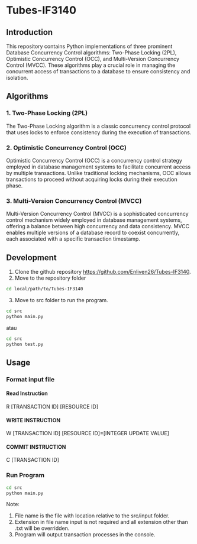 # Tubes-IF3140
## Introduction
This repository contains Python implementations of three prominent Database Concurrency Control algorithms: Two-Phase Locking (2PL), Optimistic Concurrency Control (OCC), and Multi-Version Concurrency Control (MVCC). These algorithms play a crucial role in managing the concurrent access of transactions to a database to ensure consistency and isolation.

## Algorithms

### 1. Two-Phase Locking (2PL)

The Two-Phase Locking algorithm is a classic concurrency control protocol that uses locks to enforce consistency during the execution of transactions.

### 2. Optimistic Concurrency Control (OCC)

Optimistic Concurrency Control (OCC) is a concurrency control strategy employed in database management systems to facilitate concurrent access by multiple transactions. Unlike traditional locking mechanisms, OCC allows transactions to proceed without acquiring locks during their execution phase.

### 3. Multi-Version Concurrency Control (MVCC)

Multi-Version Concurrency Control (MVCC) is a sophisticated concurrency control mechanism widely employed in database management systems, offering a balance between high concurrency and data consistency. MVCC enables multiple versions of a database record to coexist concurrently, each associated with a specific transaction timestamp.

## Development

1. Clone the github repository https://github.com/Enliven26/Tubes-IF3140.  
2. Move to the repository folder 
```bash
cd local/path/to/Tubes-IF3140
```
3. Move to src folder to run the program.  
```bash
cd src
python main.py
```
atau  
```bash
cd src
python test.py
```

## Usage  
### Format input file
#### Read Instruction
R [TRANSACTION ID] [RESOURCE ID]
#### WRITE INSTRUCTION
W [TRANSACTION ID] [RESOURCE ID]=[INTEGER UPDATE VALUE]
#### COMMIT INSTRUCTION
C [TRANSACTION ID]

### Run Program
```bash
cd src
python main.py
```

Note:  
1. File name is the file with location relative to the src/input folder.
2. Extension in file name input is not required and all extension other than .txt will be overridden.  
3. Program will output transaction processes in the console.  